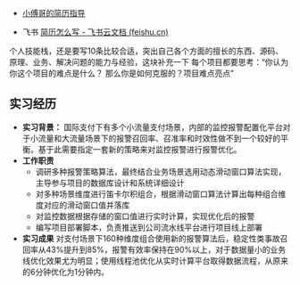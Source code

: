 - [小傅哥的简历指导](https://wx.zsxq.com/dweb2/index/topic_detail/584515515145244)

- 飞书 [⁤⁤​‌⁤⁣⁡⁤‌⁢﻿﻿⁢⁤​‍﻿﻿‍‍‍⁢﻿‍​‬﻿﻿⁣‌​‬‍⁣⁣​⁡⁢‍⁢‬​⁣⁤⁤﻿⁣​⁣简历怎么写 - 飞书云文档 (feishu.cn)](https://ls8sck0zrg.feishu.cn/wiki/wikcn5k7TsNeFyVUYwBn50bw8TV)

个人技能栈，还是要写10条比较合适，突出自己各个方面的擅长的东西、源码、原理、业务、解决问题的能力与经验，这块补充一下
每个项目都要思考：“你认为你这个项目的难点是什么？ 那么你是如何克服的？项目难点亮点”


## 实习经历

- **实习背景：** 
国际支付下有多个小流量支付场景，内部的监控报警配置化平台对于小流量和大流量场景下的报警召回率、召准率和时效性做不到一个较好的平衡。基于此需要指定一套新的策略来对监控报警进行报警优化。
- **工作职责**
  - 调研多种报警策略算法，最终结合业务场景选用动态滑动窗口算法实现，主导参与项目的数据库设计和系统详细设计
  - 对多种场景维度进行笛卡尔积组合，根据滑动窗口算法计算出每种组合维度对应的滑动窗口值并落库
  - 对监控数据根据存储的窗口值进行实时计算，实现优化后的报警
  - 编写项目部署脚本，负责推送到公司流水线平台进行项目线上部署
- **实习成果**
对支付场景下160种维度组合使用新的报警算法后，稳定性类事故召回率从43%提升到85%，报警有效率保持在90%以上，对于数据量小的业务线优化效果尤为明显；使用线程池优化从实时计算平台取得数据流程，从原来的6分钟优化为1分钟内。